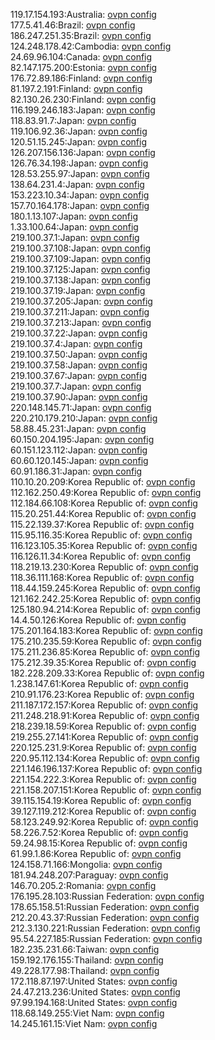 119.17.154.193:Australia: [ovpn config](vpn/119_17_154_193.ovpn)  
177.5.41.46:Brazil: [ovpn config](vpn/177_5_41_46.ovpn)  
186.247.251.35:Brazil: [ovpn config](vpn/186_247_251_35.ovpn)  
124.248.178.42:Cambodia: [ovpn config](vpn/124_248_178_42.ovpn)  
24.69.96.104:Canada: [ovpn config](vpn/24_69_96_104.ovpn)  
82.147.175.200:Estonia: [ovpn config](vpn/82_147_175_200.ovpn)  
176.72.89.186:Finland: [ovpn config](vpn/176_72_89_186.ovpn)  
81.197.2.191:Finland: [ovpn config](vpn/81_197_2_191.ovpn)  
82.130.26.230:Finland: [ovpn config](vpn/82_130_26_230.ovpn)  
116.199.246.183:Japan: [ovpn config](vpn/116_199_246_183.ovpn)  
118.83.91.7:Japan: [ovpn config](vpn/118_83_91_7.ovpn)  
119.106.92.36:Japan: [ovpn config](vpn/119_106_92_36.ovpn)  
120.51.15.245:Japan: [ovpn config](vpn/120_51_15_245.ovpn)  
126.207.156.136:Japan: [ovpn config](vpn/126_207_156_136.ovpn)  
126.76.34.198:Japan: [ovpn config](vpn/126_76_34_198.ovpn)  
128.53.255.97:Japan: [ovpn config](vpn/128_53_255_97.ovpn)  
138.64.231.4:Japan: [ovpn config](vpn/138_64_231_4.ovpn)  
153.223.10.34:Japan: [ovpn config](vpn/153_223_10_34.ovpn)  
157.70.164.178:Japan: [ovpn config](vpn/157_70_164_178.ovpn)  
180.1.13.107:Japan: [ovpn config](vpn/180_1_13_107.ovpn)  
1.33.100.64:Japan: [ovpn config](vpn/1_33_100_64.ovpn)  
219.100.37.1:Japan: [ovpn config](vpn/219_100_37_1.ovpn)  
219.100.37.108:Japan: [ovpn config](vpn/219_100_37_108.ovpn)  
219.100.37.109:Japan: [ovpn config](vpn/219_100_37_109.ovpn)  
219.100.37.125:Japan: [ovpn config](vpn/219_100_37_125.ovpn)  
219.100.37.138:Japan: [ovpn config](vpn/219_100_37_138.ovpn)  
219.100.37.19:Japan: [ovpn config](vpn/219_100_37_19.ovpn)  
219.100.37.205:Japan: [ovpn config](vpn/219_100_37_205.ovpn)  
219.100.37.211:Japan: [ovpn config](vpn/219_100_37_211.ovpn)  
219.100.37.213:Japan: [ovpn config](vpn/219_100_37_213.ovpn)  
219.100.37.22:Japan: [ovpn config](vpn/219_100_37_22.ovpn)  
219.100.37.4:Japan: [ovpn config](vpn/219_100_37_4.ovpn)  
219.100.37.50:Japan: [ovpn config](vpn/219_100_37_50.ovpn)  
219.100.37.58:Japan: [ovpn config](vpn/219_100_37_58.ovpn)  
219.100.37.67:Japan: [ovpn config](vpn/219_100_37_67.ovpn)  
219.100.37.7:Japan: [ovpn config](vpn/219_100_37_7.ovpn)  
219.100.37.90:Japan: [ovpn config](vpn/219_100_37_90.ovpn)  
220.148.145.71:Japan: [ovpn config](vpn/220_148_145_71.ovpn)  
220.210.179.210:Japan: [ovpn config](vpn/220_210_179_210.ovpn)  
58.88.45.231:Japan: [ovpn config](vpn/58_88_45_231.ovpn)  
60.150.204.195:Japan: [ovpn config](vpn/60_150_204_195.ovpn)  
60.151.123.112:Japan: [ovpn config](vpn/60_151_123_112.ovpn)  
60.60.120.145:Japan: [ovpn config](vpn/60_60_120_145.ovpn)  
60.91.186.31:Japan: [ovpn config](vpn/60_91_186_31.ovpn)  
110.10.20.209:Korea Republic of: [ovpn config](vpn/110_10_20_209.ovpn)  
112.162.250.49:Korea Republic of: [ovpn config](vpn/112_162_250_49.ovpn)  
112.184.66.108:Korea Republic of: [ovpn config](vpn/112_184_66_108.ovpn)  
115.20.251.44:Korea Republic of: [ovpn config](vpn/115_20_251_44.ovpn)  
115.22.139.37:Korea Republic of: [ovpn config](vpn/115_22_139_37.ovpn)  
115.95.116.35:Korea Republic of: [ovpn config](vpn/115_95_116_35.ovpn)  
116.123.105.35:Korea Republic of: [ovpn config](vpn/116_123_105_35.ovpn)  
116.126.11.34:Korea Republic of: [ovpn config](vpn/116_126_11_34.ovpn)  
118.219.13.230:Korea Republic of: [ovpn config](vpn/118_219_13_230.ovpn)  
118.36.111.168:Korea Republic of: [ovpn config](vpn/118_36_111_168.ovpn)  
118.44.159.245:Korea Republic of: [ovpn config](vpn/118_44_159_245.ovpn)  
121.162.242.25:Korea Republic of: [ovpn config](vpn/121_162_242_25.ovpn)  
125.180.94.214:Korea Republic of: [ovpn config](vpn/125_180_94_214.ovpn)  
14.4.50.126:Korea Republic of: [ovpn config](vpn/14_4_50_126.ovpn)  
175.201.164.183:Korea Republic of: [ovpn config](vpn/175_201_164_183.ovpn)  
175.210.235.59:Korea Republic of: [ovpn config](vpn/175_210_235_59.ovpn)  
175.211.236.85:Korea Republic of: [ovpn config](vpn/175_211_236_85.ovpn)  
175.212.39.35:Korea Republic of: [ovpn config](vpn/175_212_39_35.ovpn)  
182.228.209.33:Korea Republic of: [ovpn config](vpn/182_228_209_33.ovpn)  
1.238.147.61:Korea Republic of: [ovpn config](vpn/1_238_147_61.ovpn)  
210.91.176.23:Korea Republic of: [ovpn config](vpn/210_91_176_23.ovpn)  
211.187.172.157:Korea Republic of: [ovpn config](vpn/211_187_172_157.ovpn)  
211.248.218.91:Korea Republic of: [ovpn config](vpn/211_248_218_91.ovpn)  
218.239.18.59:Korea Republic of: [ovpn config](vpn/218_239_18_59.ovpn)  
219.255.27.141:Korea Republic of: [ovpn config](vpn/219_255_27_141.ovpn)  
220.125.231.9:Korea Republic of: [ovpn config](vpn/220_125_231_9.ovpn)  
220.95.112.134:Korea Republic of: [ovpn config](vpn/220_95_112_134.ovpn)  
221.146.196.137:Korea Republic of: [ovpn config](vpn/221_146_196_137.ovpn)  
221.154.222.3:Korea Republic of: [ovpn config](vpn/221_154_222_3.ovpn)  
221.158.207.151:Korea Republic of: [ovpn config](vpn/221_158_207_151.ovpn)  
39.115.154.19:Korea Republic of: [ovpn config](vpn/39_115_154_19.ovpn)  
39.127.119.212:Korea Republic of: [ovpn config](vpn/39_127_119_212.ovpn)  
58.123.249.92:Korea Republic of: [ovpn config](vpn/58_123_249_92.ovpn)  
58.226.7.52:Korea Republic of: [ovpn config](vpn/58_226_7_52.ovpn)  
59.24.98.15:Korea Republic of: [ovpn config](vpn/59_24_98_15.ovpn)  
61.99.1.86:Korea Republic of: [ovpn config](vpn/61_99_1_86.ovpn)  
124.158.71.166:Mongolia: [ovpn config](vpn/124_158_71_166.ovpn)  
181.94.248.207:Paraguay: [ovpn config](vpn/181_94_248_207.ovpn)  
146.70.205.2:Romania: [ovpn config](vpn/146_70_205_2.ovpn)  
176.195.28.103:Russian Federation: [ovpn config](vpn/176_195_28_103.ovpn)  
178.65.158.51:Russian Federation: [ovpn config](vpn/178_65_158_51.ovpn)  
212.20.43.37:Russian Federation: [ovpn config](vpn/212_20_43_37.ovpn)  
212.3.130.221:Russian Federation: [ovpn config](vpn/212_3_130_221.ovpn)  
95.54.227.185:Russian Federation: [ovpn config](vpn/95_54_227_185.ovpn)  
182.235.231.66:Taiwan: [ovpn config](vpn/182_235_231_66.ovpn)  
159.192.176.155:Thailand: [ovpn config](vpn/159_192_176_155.ovpn)  
49.228.177.98:Thailand: [ovpn config](vpn/49_228_177_98.ovpn)  
172.118.87.197:United States: [ovpn config](vpn/172_118_87_197.ovpn)  
24.47.213.236:United States: [ovpn config](vpn/24_47_213_236.ovpn)  
97.99.194.168:United States: [ovpn config](vpn/97_99_194_168.ovpn)  
118.68.149.255:Viet Nam: [ovpn config](vpn/118_68_149_255.ovpn)  
14.245.161.15:Viet Nam: [ovpn config](vpn/14_245_161_15.ovpn)  
